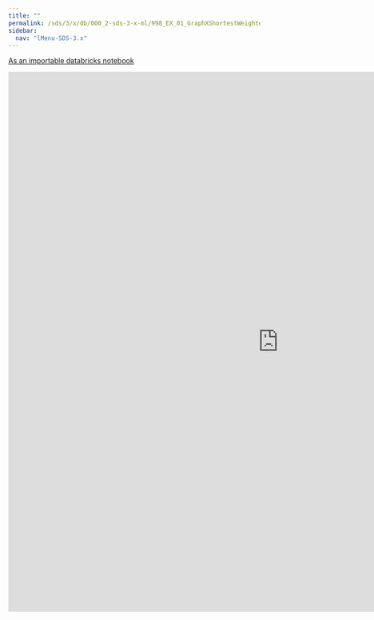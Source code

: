 ```yaml
---
title: ""
permalink: /sds/3/x/db/000_2-sds-3-x-ml/998_EX_01_GraphXShortestWeightedPaths/
sidebar:
  nav: "lMenu-SDS-3.x"
---
```


[As an importable databricks notebook](https://lamastex.github.io/scalable-data-science/sds/3/x/db/000_2-sds-3-x-ml/998_EX_01_GraphXShortestWeightedPaths.html)

<iframe src="https://lamastex.github.io/scalable-data-science/sds/3/x/db/000_2-sds-3-x-ml/998_EX_01_GraphXShortestWeightedPaths.html" width="1080" height="1080" frameborder="0"></iframe>
